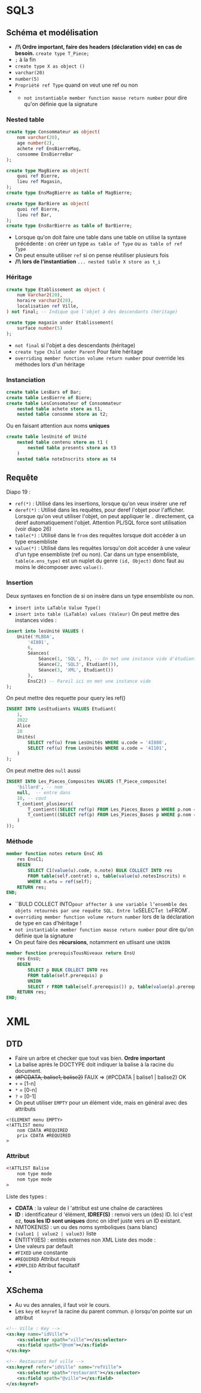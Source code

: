 # SQL3
## Schéma et modélisation
- **/!\ Ordre important, faire des headers (déclaration vide) en cas de besoin.** `create type T_Piece;`
- `;` à la fin
- `create type X as object ()`
- `varchar(20)`
- `number(5)`
- `Propriété ref Type` quand on veut une ref ou non 
- - `not instantiable member function masse return number` pour dire qu'on définie que la signature

### Nested table
```sql
create type Consommateur as object(
    nom varchar(20),
    age number(2),
    achete ref EnsBierreMag,
    consomme EnsBierreBar
);

create type MagBiere as object(
    quoi ref Bierre,
    lieu ref Magasin,
);
create type EnsMagBierre as table of MagBierre;

create type BarBiere as object(
    quoi ref Bierre,
    lieu ref Bar,
);
create type EnsBarBierre as table of BarBierre;
```
- Lorsque qu'on doit faire une table dans une table on utilise la syntaxe précédente : on créer un type `as table of Type` ou `as table of ref Type`
- On peut ensuite utiliser `ref` si on pense réutiliser plusieurs fois
- **/!\ lors de l'instantiation** `... nested table X store as t_i`

### Héritage
```sql
create type Etablissement as object (
    num Varchar2(20),
    horaire varchar2(20),
    localisation ref Ville,
) not final; -- Indique que l'objet à des descendants (héritage)

create type magasin under Etablissement(
    surface number(5)
);
```
- `not final` si l'objet a des descendants (héritage)
- `create type Child under Parent` Pour faire héritage
- `overriding member function volume return number` pour override les méthodes lors d'un héritage

### Instanciation
```sql
create table LesBars of Bar;
create table LesBierre of Biere;
create table LesConsomateur of Consommateur
    nested table achete store as t1,
    nested table consomme store as t2;
```
Ou en faisant attention aux noms **uniques**
```sql
create table lesUnité of Unité
    nested table contenu store as t1 (
        nested table presents store as t3
    )
    nested table noteInscrits store as t4
```

## Requête
Diapo 19 :
- `ref(*)` : Utilisé dans les insertions, lorsque qu'on veux insérer une ref
- `deref(*)` : Utilisé dans les requêtes, pour deref l'objet pour l'afficher. Lorsque qu'on veut utiliser l'objet, on peut appliquer le `.` directement, ça deref automatiquement l'objet. Attention PL/SQL force sont utilisation (voir diapo 26)
- `table(*)` : Utilisé dans le `from` des requêtes lorsque doit accéder à un type ensembliste 
- `value(*)` : Utilisé dans les requêtes lorsqu'on doit accéder à une valeur d'un type ensembliste (ref ou non). Car dans un type ensembliste, `table(e.ens_type)` est un nuplet du genre `(id, Object)` donc faut au moins le décomposer avec `value()`.

### Insertion
Deux syntaxes en fonction de si on insère dans un type ensembliste ou non.
- `insert into LaTable Value Type()`
- `insert into table (LaTable) values (Valeur)`
On peut mettre des instances vides :
```sql
insert into lesUnité VALUES (
    Unité('MLBDA', 
        '4I801', 
        6,
        Séances(
            Séance(1, 'SQL', ?), -- On met une instance vide d'étudiant
            Séance(2, 'SQL3', Etudiant()),
            Séance(3, 'XML', Etudiant())
        ),
        EnsC2() -- Pareil ici on met une instance vide 
);
```
On peut mettre des requette pour query les ref()
```sql
INSERT INTO LesEtudiants VALUES Etudiant(
    1,
    2022
    Alice
    28
    Unités(
        SELECT ref(u) from LesUnités WHERE u.code = '4I808',
        SELECT ref(u) from LesUnités WHERE u.code = '4I101',
    )
);
```
On peut mettre des `null` aussi
```sql
INSERT INTO Les_Pieces_Composites VALUES (T_Piece_composite(
    'billard', -- nom
    null,  -- entre dans
    10, -- cout
    T_contient_plusieurs(
        T_contient((SELECT ref(p) FROM Les_Pieces_Bases p WHERE p.nom = 'boule'), 3),
        T_contient((SELECT ref(p) FROM Les_Pieces_Bases p WHERE p.nom = 'canne'), 2)
    )
));
```


### Méthode
```sql
member function notes return EnsC AS
    res EnsC1;
    BEGIN
        SELECT C1(value(u).code, n.note) BULK COLLECT INTO res
        FROM table(self.contrat) u, table(value(u).notesInscrits) n
        WHERE n.etu = ref(self);
    RETURN res;
END;
```
- ``BULD COLLECT INTO` pour affecter à une variable l’ensemble des objets retournés par une requête SQL. Entre le `SELECT` et le `FROM`.
- `overriding member function volume return number` lors de la déclaration de type en cas d'héritage ! 
- `not instantiable member function masse return number` pour dire qu'on définie que la signature
- On peut faire des **récursions**, notamment en utlisant une `UNION`
```sql
member function prerequisTousNiveaux return EnsU
    res EnsU;
    BEGIN
        SELECT p BULK COLLECT INTO res
        FROM table(self.prerequis) p
        UNION
        SELECT r FROM table(self.prerequis()) p, table(value(p).prerequisTousNiv()) r;
    RETURN res;
END;
```

# XML
## DTD
- Faire un arbre et checker que tout vas bien. **Ordre important**
- La balise après le DOCTYPE doit indiquer la balise à la racine du document.
- ~~(#PCDATA, balise1, balise2)~~ FAUX => (#PCDATA | balise1 | balise2) OK
- `+` = [1-n]
- `*` = [0-n]  
- `?` = [0-1]
- On peut utiliser `EMPTY` pour un élément vide, mais en général avec des attributs
```
<!ELEMENT menu EMPTY>
<!ATTLIST menu 
    nom CDATA #REQUIRED
    prix CDATA #REQUIRED
>
```

### Attribut
```xml
<!ATTLIST Balise 
    nom type mode
    nom type mode
>
```

Liste des types :
- **CDATA** : la valeur de l 'attribut est une chaîne de caractères
- **ID** : identificateur d 'élément, **IDREF(S)** : renvoi vers un (des) ID. Ici c'est ez, **tous les ID sont uniques** donc on idref juste vers un ID existant.
- NMTOKEN(S) : un ou des noms symboliques (sans blanc)
- `(value1 | value2 | value3)` liste 
- ENTITY(IES) : entités externes non XML
Liste des mode :
- Une valeurs par default
- `#FIXED` une constante
- `#REQUIRED` Attribut requis
- `#IMPLIED` Attribut facultatif
- 

## XSchema
- Au vu des annales, il faut voir le cours.
- Les `key` et `keyref` la racine du parent commun. `@` lorsqu'on pointe sur un attribut
```xml
<!-- Ville : Key -->
<xs:key name="idVille">
    <xs:selector xpath="ville"></xs:selector>
    <xs:field xpath="@nom"></xs:field>
</xs:key>

<!-- Restaurant Ref ville -->
<xs:keyref refer="idVille" name="refVille">
    <xs:selector xpath="restaurant"></xs:selector>
    <xs:field xpath="@ville"></xs:field>
</xs:keyref>
```
